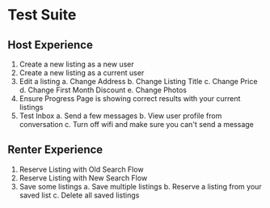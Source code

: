 <!-- TITLE: iOS App -->
<!-- SUBTITLE: iOS Device Testing -->

# Test Suite
## Host Experience
1. Create a new listing as a new user
2. Create a new listing as a current user
3. Edit a listing
	a. Change Address
	b. Change Listing Title
	c. Change Price
	d. Change First Month Discount
	e. Change Photos
4. Ensure Progress Page is showing correct results with your current listings
5. Test Inbox
	a. Send a few messages
	b. View user profile from conversation
	c. Turn off wifi and make sure you can't send a message
## Renter Experience
1. Reserve Listing with Old Search Flow
2. Reserve Listing with New Search Flow
3. Save some listings
	a. Save multiple listings
	b. Reserve a listing from your saved list
	c. Delete all saved listings